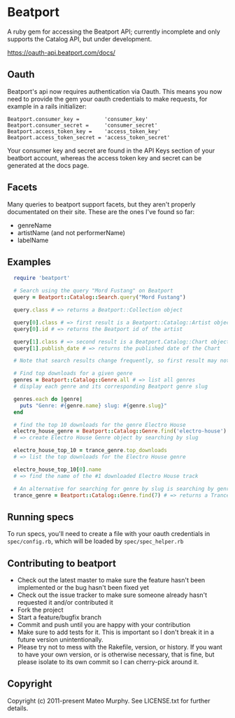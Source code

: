 # Beatport

A ruby gem for accessing the Beatport API; currently incomplete and only supports the Catalog API, but under development.

https://oauth-api.beatport.com/docs/

## Oauth

Beatport's api now requires authentication via Oauth. This means you now need to provide the gem
your oauth credentials to make requests, for example in a rails initializer:

    Beatport.consumer_key =        'consumer_key'
    Beatport.consumer_secret =     'consumer_secret'
    Beatport.access_token_key =    'access_token_key'
    Beatport.access_token_secret = 'access_token_secret'

Your consumer key and secret are found in the API Keys section of your beatbort account, whereas the access token key and secret can be generated at the docs page.

## Facets

Many queries to beatport support facets, but they aren't properly documentated on their site. These are the ones I've found so far:

* genreName
* artistName (and not performerName)
* labelName

## Examples

```ruby
  require 'beatport'

  # Search using the query "Mord Fustang" on Beatport
  query = Beatport::Catalog::Search.query("Mord Fustang")

  query.class # => returns a Beatport::Collection object

  query[0].class # => first result is a Beatport::Catalog::Artist object
  query[0].id # => returns the Beatport id of the artist

  query[1].class # => second result is a Beatport.Catalog::Chart object
  query[1].publish_date # => returns the published date of the Chart

  # Note that search results change frequently, so first result may not necessarily be a Beatport::Catalog::Artist object

  # Find top downloads for a given genre
  genres = Beatport::Catalog::Genre.all # => list all genres
  # display each genre and its corresponding Beatport genre slug

  genres.each do |genre|
    puts "Genre: #{genre.name} slug: #{genre.slug}"
  end

  # find the top 10 downloads for the genre Electro House
  electro_house_genre = Beatport::Catalog::Genre.find('electro-house')
  # => create Electro House Genre object by searching by slug

  electro_house_top_10 = trance_genre.top_downloads
  # => list the top downloads for the Electro House genre

  electro_house_top_10[0].name
  # => find the name of the #1 downloaded Electro House track

  # An alternative for searching for genre by slug is searching by genre ID
  trance_genre = Beatport::Catalog::Genre.find(7) # => returns a Trance Genre object
  ```

## Running specs

To run specs, you'll need to create a file with your oauth credentials in `spec/config.rb`, which
will be loaded by `spec/spec_helper.rb`

## Contributing to beatport

* Check out the latest master to make sure the feature hasn't been implemented or the bug hasn't been fixed yet
* Check out the issue tracker to make sure someone already hasn't requested it and/or contributed it
* Fork the project
* Start a feature/bugfix branch
* Commit and push until you are happy with your contribution
* Make sure to add tests for it. This is important so I don't break it in a future version unintentionally.
* Please try not to mess with the Rakefile, version, or history. If you want to have your own version, or is otherwise necessary, that is fine, but please isolate to its own commit so I can cherry-pick around it.

## Copyright

Copyright (c) 2011-present Mateo Murphy. See LICENSE.txt for
further details.


